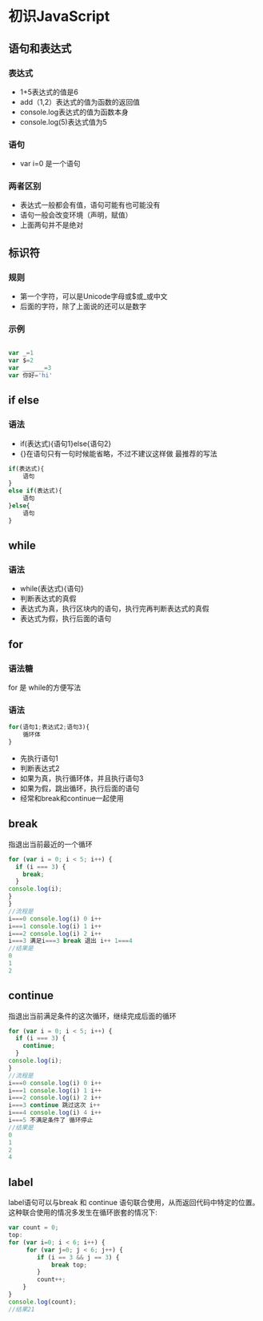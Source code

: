 # 初识JavaScript
## 语句和表达式
### 表达式
* 1+5表达式的值是6
* add（1,2）表达式的值为函数的返回值
* console.log表达式的值为函数本身
* console.log(5)表达式值为5
  
### 语句
* var i=0 是一个语句

### 两者区别
* 表达式一般都会有值，语句可能有也可能没有
* 语句一般会改变环境（声明，赋值）
* 上面两句并不是绝对
  
## 标识符
### 规则
* 第一个字符，可以是Unicode字母或$或_或中文
* 后面的字符，除了上面说的还可以是数字
### 示例
```javascript

var _=1
var $=2
var ______=3
var 你好='hi'
```

## if else
### 语法
* if(表达式){语句1}else{语句2}
* {}在语句只有一句时候能省略，不过不建议这样做
最推荐的写法
```javascript
if(表达式){
    语句
}
else if(表达式){
    语句
}else{
    语句
}
```

## while
### 语法
* while(表达式){语句}
* 判断表达式的真假
* 表达式为真，执行区块内的语句，执行完再判断表达式的真假
* 表达式为假，执行后面的语句

## for
### 语法糖
for 是 while的方便写法
### 语法
```javascript
for(语句1;表达式2;语句3){
    循环体
}
```
* 先执行语句1
* 判断表达式2
* 如果为真，执行循环体，并且执行语句3
* 如果为假，跳出循环，执行后面的语句
* 经常和break和continue一起使用


## break
指退出当前最近的一个循环
```javascript
for (var i = 0; i < 5; i++) {
  if (i === 3) {
    break;
  }
console.log(i);
}
}
//流程是
i===0 console.log(i) 0 i++
i===1 console.log(i) 1 i++
i===2 console.log(i) 2 i++
i===3 满足i===3 break 退出 i++ 1===4
//结果是
0
1
2
```

## continue
指退出当前满足条件的这次循环，继续完成后面的循环
```javascript
for (var i = 0; i < 5; i++) {
  if (i === 3) {
    continue;
  }
console.log(i);
}
//流程是
i===0 console.log(i) 0 i++
i===1 console.log(i) 1 i++
i===2 console.log(i) 2 i++
i===3 continue 跳过这次 i++
i===4 console.log(i) 4 i++
i===5 不满足条件了 循环停止
//结果是
0
1
2
4
```

## label
label语句可以与break 和 continue 语句联合使用，从而返回代码中特定的位置。这种联合使用的情况多发生在循环嵌套的情况下:
```javascript
var count = 0;
top:
for (var i=0; i < 6; i++) {
     for (var j=0; j < 6; j++) {
        if (i == 3 && j == 3) {
            break top;
        }
        count++; 
    }
}
console.log(count);  
//结果21

```